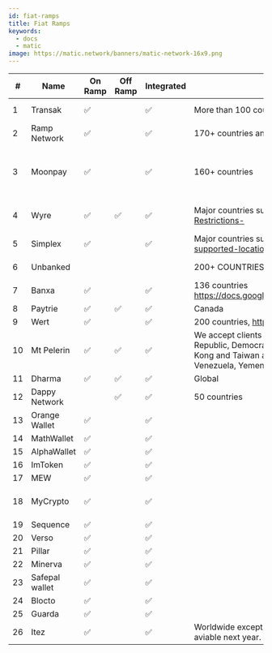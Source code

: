 ```yaml
---
id: fiat-ramps
title: Fiat Ramps
keywords:
  - docs
  - matic
image: https://matic.network/banners/matic-network-16x9.png 
---
```


| # |Name                |On Ramp     |Off Ramp|Integrated|Regions                             |Fiat currency|Assets                                                                                                                                                                                                                       |Remarks                                                                                                                      |
|---|--------------------|------------|--------|----------|------------------------------------|-------------|-----------------------------------------------------------------------------------------------------------------------------------------------------------------------------------------------------------------------------|-----------------------------------------------------------------------------------------------------------------------------|
|1  |Transak             |:white_check_mark:     |        |:white_check_mark:   |More than 100 countries and territories supported with over 60 currencies, so users pay in their local currency|All major currencies|Transak supports BTC, XRP, LTC, BNB, XTZ and 215 more cryptocurrencies                                                                                                                                                       |                                                                                                                             |
|2  |Ramp Network        |:white_check_mark:     |        |:white_check_mark:   |170+ countries and territories      |USD, EUR and GBP|https://ramp.network/                                                                                                                                                                                                        |                                                                                                                             |
|3  |Moonpay             |:white_check_mark:     |        |:white_check_mark:   |160+ countries                      |   30+ Supported Fiat Currencies.  Accept all major payment methods, including Visa, Mastercard, Apple Pay, Google Pay, Samsung Pay, SEPA, Faster Payments, Wire Transfers, Open Banking and ACH.|All major currencieshttps://support.moonpay.com/hc/en-gb/articles/360009280177-Which-cryptocurrencies-do-you-support-                                                                                                        |                                                                                                                             |
|4  |Wyre                |:white_check_mark:     |:white_check_mark: |:white_check_mark:   |Major countries supported . https://support.sendwyre.com/hc/en-us/articles/360055233754-Geographic-Restrictions-|All major currencies https://docs.sendwyre.com/docs/supported-currencies|BTC - Bitcoin. ETH - Ethereum. USDT - Tether. USDC - USD Coin. LINK - Chainlink.                                                                                                                                             |                                                                                                                             |
|5  |Simplex             |:white_check_mark:     |        |:white_check_mark:   |Major countries supported .  https://support.simplex.com/hc/en-gb/articles/360014137459-What-are-your-supported-locations-countries-states-and-territories-|All major currencies (50+)| 106 supported crypto assets                                                                                                                                                                                                 |                                                                                                                             |
|6  |Unbanked            |            |        |          |200+ COUNTRIES                      |             | 14 Assets  such as Bitcoin, Ethereum, Dai, BAT, Litecoin, Paxos, USDT, etc.                                                                                                                                                 |                                                                                                                             |
|7  |Banxa               |:white_check_mark:     |        |:white_check_mark:   |136 countries https://docs.google.com/spreadsheets/d/1hLRAYSUyC8rpvvHySdNu061Yvutm3Gzq8OysJVxrf3o/edit#gid=596859030|All major currencies|https://support.banxa.com/en/support/solutions/articles/44002190059-which-cryptocurrencies-can-i-buy-on-banxa-                                                                                                               |                                                                                                                             |
|8  |Paytrie             |:white_check_mark:     |:white_check_mark: |:white_check_mark:   |Canada                              |CADC and Stables|https://paytrie.com/                                                                                                                                                                                                         |                                                                                                                             |
|9  |Wert                |:white_check_mark:     |        |:white_check_mark:   |200 countries, https://wert.io/for-partners |All major currencies|BTC, ETH, Matic                                                                                                                                                                                                              |                                                                                                                             |
|10 |Mt Pelerin          |:white_check_mark:     |:white_check_mark: |:white_check_mark:   |We accept clients from all countries, except US persons and residents of: Afghanistan, Belarus, Burundi, Central African Republic, Democratic Republic of the Congo, Guinea, Guinea-Bissau, Iran, Iraq, Lebanon, Libya, Mainland China (Hong Kong and Taiwan accepted), Mali, Myanmar, Nicaragua, North Korea, Somalia, Sudan, South Sudan, Syria, Ukraine, Venezuela, Yemen, Zimbabwe.|All major currencies|BTC. ETH. BNB. BUSD. DAI. Etc. https://www.mtpelerin.com/                                                                                                                                                                    |                                                                                                                             |
|11 |Dharma              |:white_check_mark:     |:white_check_mark: |:white_check_mark:   |Global                              |All major currencies|Ethereum, Polygon                                                                                                                                                                                                            |                                                                                                                             |
|12 |Dappy Network       |            |:white_check_mark: |:white_check_mark:   |50 countries                        |GBP, GHC, CNY, EUR, INR, XAF, USH, XOF|Bitcoin, Ethereum, Litecoin, Dash.  Full support for any tokens on Ethereum network                                                                                                                                          |                                                                                                                             |
|13 |Orange Wallet       |:white_check_mark:     |        |:white_check_mark:   |                                    |             |                                                                                                                                                                                                                             |On ramp (Transak)                                                                                                            |
|14 |MathWallet          |:white_check_mark:     |        |:white_check_mark:   |                                    |             |86+ Popular public chains supported https://mathwallet.org/en-us/                                                                                                                                                            |On ramp (Transak, Moonpay)                                                                                                   |
|15 |AlphaWallet         |:white_check_mark:     |        |:white_check_mark:   |                                    |             |                                                                                                                                                                                                                             |On ramp (Ramp)                                                                                                               |
|16 |ImToken             |:white_check_mark:     |        |:white_check_mark:   |                                    |             |                                                                                                                                                                                                                             |On ramp (Moonpay)                                                                                                            |
|17 |MEW                 |:white_check_mark:     |        |:white_check_mark:   |                                    |             |                                                                                                                                                                                                                             |On ramp (Wyre, Simplex)                                                                                                      |
|18 |MyCrypto            |:white_check_mark:     |        |:white_check_mark:   |                                    |             |                                                                                                                                                                                                                             |https://medium.com/mycrypto/how-to-get-xdai-and-connect-to-mycrypto-f9691a42e51e                                             |
|19 |Sequence            |:white_check_mark:     |        |:white_check_mark:   |                                    |             |                                                                                                                                                                                                                             |On ramp (Whyre, Ramp)                                                                                                        |
|20 |Verso               |:white_check_mark:     |        |:white_check_mark:   |                                    |             |                                                                                                                                                                                                                             |                                                                                                                             |
|21 |Pillar              |:white_check_mark:     |        |:white_check_mark:   |                                    |             |                                                                                                                                                                                                                             |On ramp (Ramp)                                                                                                               |
|22 |Minerva             |:white_check_mark:     |        |:white_check_mark:   |                                    |             |                                                                                                                                                                                                                             |On ramp (Ramp)                                                                                                               |
|23 |Safepal wallet      |:white_check_mark:     |        |:white_check_mark:   |                                    |             |                                                                                                                                                                                                                             |                                                                                                                             |
|24 |Blocto              |:white_check_mark:     |        |:white_check_mark:   |                                    |             |                                                                                                                                                                                                                             |On ramp (Moonpay)                                                                                                            |
|25 |Guarda              |:white_check_mark:     |        |:white_check_mark:   |                                    |             |Buy Bitcoin, Ethereum and over 50 other coins and tokens                                                                                                                                                                     |On ramp                                                                                                                      |
|26 |Itez                |:white_check_mark:     |        |:white_check_mark:   |Worldwide except for Japan, China, USA, Singapore, Hong Kong and FATF-listed countries USA in progress and will aviable next year.  Singapore, Hong Kong in progress and will aviable in end of 2021.| roubles, euros, or U.S. dollars|                                                                                                                                                                                                                             |                                                                                                                             |